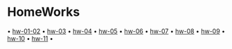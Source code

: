 # HomeWorks

• [hw-01-02](https://maximuson.github.io/goit-fe-course/hw-01-02/)
• [hw-03](https://maximuson.github.io/goit-fe-course/hw-03/)
• [hw-04](https://maximuson.github.io/goit-fe-course/hw-04/) 
• [hw-05](https://maximuson.github.io/goit-fe-course/hw-05/) 
• [hw-06](https://maximuson.github.io/goit-fe-course/hw-06/)
• [hw-07](https://maximuson.github.io/goit-fe-course/hw-07/)
• [hw-08](https://maximuson.github.io/goit-fe-course/hw-08/) 
• [hw-09](https://maximuson.github.io/goit-fe-course/hw-09/)
• [hw-10](https://maximuson.github.io/goit-fe-course/hw-10/)
• [hw-11](https://maximuson.github.io/goit-fe-course/hw-11/build) •

